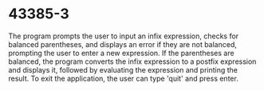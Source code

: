 # 43385-3
The program prompts the user to input an infix expression, checks for balanced parentheses, and displays an error 
if they are not balanced, prompting the user to enter a new expression. If the parentheses are balanced, the program converts the infix expression
to a postfix expression and displays it, followed by evaluating the expression and printing the result. To exit the application, the user can type 'quit' and press enter.
